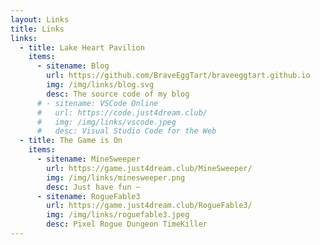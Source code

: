 ```yaml
---
layout: Links
title: Links
links:
  - title: Lake Heart Pavilion
    items:
      - sitename: Blog
        url: https://github.com/BraveEggTart/braveeggtart.github.io
        img: /img/links/blog.svg
        desc: The source code of my blog
      # - sitename: VSCode Online
      #   url: https://code.just4dream.club/
      #   img: /img/links/vscode.jpeg
      #   desc: Visual Studio Code for the Web
  - title: The Game is On
    items:
      - sitename: MineSweeper
        url: https://game.just4dream.club/MineSweeper/
        img: /img/links/minesweeper.png
        desc: Just have fun ~
      - sitename: RogueFable3
        url: https://game.just4dream.club/RogueFable3/
        img: /img/links/roguefable3.jpeg
        desc: Pixel Rogue Dungeon TimeKiller
---
```

